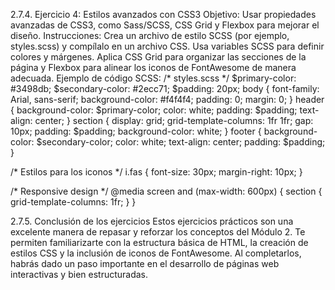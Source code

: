 2.7.4. Ejercicio 4: Estilos avanzados con CSS3
Objetivo: Usar propiedades avanzadas de CSS3, como Sass/SCSS, CSS Grid y Flexbox para mejorar el diseño.
Instrucciones:
Crea un archivo de estilo SCSS (por ejemplo, styles.scss) y compílalo en un archivo CSS.
Usa variables SCSS para definir colores y márgenes.
Aplica CSS Grid para organizar las secciones de la página y Flexbox para alinear los iconos de FontAwesome de manera adecuada.
Ejemplo de código SCSS:
/* styles.scss */
$primary-color: #3498db;
$secondary-color: #2ecc71;
$padding: 20px;
body {
    font-family: Arial, sans-serif;
    background-color: #f4f4f4;
    padding: 0;
    margin: 0;
}
header {
    background-color: $primary-color;
    color: white;
    padding: $padding;
    text-align: center;
}
section {
    display: grid;
    grid-template-columns: 1fr 1fr;
    gap: 10px;
    padding: $padding;
    background-color: white;
}
footer {
    background-color: $secondary-color;
    color: white;
    text-align: center;
    padding: $padding;
}

/* Estilos para los iconos */
i.fas {
    font-size: 30px;
    margin-right: 10px;
}

/* Responsive design */
@media screen and (max-width: 600px) {
    section {
        grid-template-columns: 1fr;
    }
}

2.7.5. Conclusión de los ejercicios
Estos ejercicios prácticos son una excelente manera de repasar y reforzar los conceptos del Módulo 2. Te permiten familiarizarte con la estructura básica de HTML, la creación de estilos CSS y la inclusión de iconos de FontAwesome. Al completarlos, habrás dado un paso importante en el desarrollo de páginas web interactivas y bien estructuradas.
